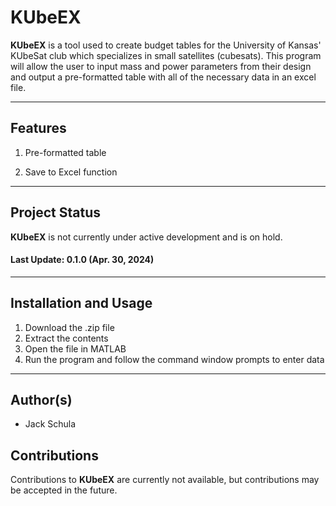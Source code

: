 # KUbeEX

**KUbeEX** is a tool used to create budget tables for the University of Kansas' KUbeSat club which specializes in small satellites (cubesats). This program will allow the user to input mass and power parameters from their design and output a pre-formatted table with all of the necessary data in an excel file.

------------

## Features

1. Pre-formatted table

2. Save to Excel function

------------

## Project Status

**KUbeEX** is not currently under active development and is on hold.
#### Last Update: 0.1.0 (Apr. 30, 2024)

------------

## Installation and Usage
1. Download the .zip file
2. Extract the contents
3. Open the file in MATLAB
4. Run the program and follow the command window prompts to enter data

------------

## Author(s)
- Jack Schula

## Contributions
Contributions to **KUbeEX** are currently not available, but contributions may be accepted in the future.